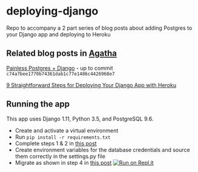 # deploying-django
Repo to accompany a 2 part series of blog posts about adding Postgres to your Django app and deploying to Heroku

## Related blog posts in [Agatha](https://medium.com/agatha-codes)
[Painless Postgres + Django](https://medium.com/@eleanorstrib/painless-postgresql-django-d4f03364989) - up to commit `c74a7bee1770b74361dab1c77e1486c4426968e7`

[9 Straightforward Steps for Deploying Your Django App with Heroku](https://medium.com/agatha-codes/9-straightforward-steps-for-deploying-your-django-app-with-heroku-82b952652fb4)

## Running the app
This app uses Django 1.11, Python 3.5, and PostgreSQL 9.6.

- Create and activate a virtual environment
- Run `pip install -r requirements.txt`
- Complete steps 1 & 2 in [this post](https://medium.com/@eleanorstrib/painless-postgresql-django-d4f03364989)
- Create environment variables for the database credentials and source them correctly in the settings.py file
- Migrate as shown in step 4 in [this post](https://medium.com/@eleanorstrib/painless-postgresql-django-d4f03364989)
[![Run on Repl.it](https://repl.it/badge/github/eleanorstrib/deploying-django)](https://repl.it/github/eleanorstrib/deploying-django)